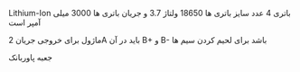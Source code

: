 ‫‪Lithium-Ion‬‬ ‫باتری‬ 4 عدد سایز باتری ها 18650 ولتاژ 3.7 و جریان باتری ها 3000 میلی آمپر است

ماژول برای خروجی جریان 2A باید در آن B+ و  B- باشد برای لحیم کردن سیم ها

جعبه پاوربانک

